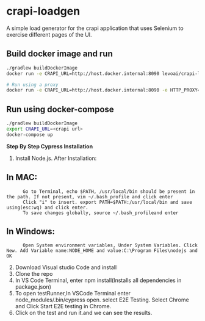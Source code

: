 # crapi-loadgen
A simple load generator for the crapi application that uses Selenium to exercise different pages of the UI.

## Build docker image and run

```bash
./gradlew buildDockerImage
docker run -e CRAPI_URL=http://host.docker.internal:8090 levoai/crapi-loadgen

# Run using a proxy
docker run -e CRAPI_URL=http://host.docker.internal:8090 -e HTTP_PROXY=http://host.docker.internal:8080 levoai/crapi-loadgen
```

## Run using docker-compose
```bash
./gradlew buildDockerImage
export CRAPI_URL=<crapi url>
docker-compose up
```



**Step By Step Cypress Installation**
1. Install Node.js. After Installation:
  ## In MAC: 
          Go to Terminal, echo $PATH, /usr/local/bin should be present in the path. If not present, vim ~/.bash_profile and click enter
          Click "i" to insert. export PATH=$PATH:/usr/local/bin and save using(esc:wq) and click enter.
          To save changes globally, source ~/.bash_profileand enter
  ## In Windows: 
          Open System environment variables, Under System Variables. Click New. Add Variable name:NODE_HOME and value:C:\Program Files\nodejs and OK
2. Download Visual studio Code and install
3. Clone the repo
4. In VS Code Terminal, enter npm install(Installs all dependencies in package.json)
5. To open testRunner,In VSCode Terminal enter node_modules/.bin/cypress open. select E2E Testing. Select Chrome and Click Start E2E testing in Chrome.
6. Click on the test and run it.and we can see the results.
